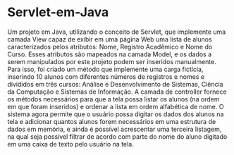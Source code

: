 # Servlet-em-Java
Um projeto em Java, utilizando o conceito de Servlet, que implemente uma camada View capaz de exibir em uma página Web uma lista de alunos caracterizados pelos atributos: Nome, Registro Acadêmico e Nome do Curso. Esses atributos são mapeados na camada Model, e os dados a serem manipulados por este projeto podem ser inseridos manualmente. Para isso, foi criado um método que implemente uma carga fictícia, inserindo 10 alunos com diferentes números de registros e nomes e divididos em três cursos: Análise e Desenvolvimento de Sistemas, Ciência da Computação e Sistemas de Informação. A camada de controller fornece os métodos necessários para que a tela possa listar os alunos (na ordem em que foram inseridos) e ordenar a lista em ordem alfabética de nome.
O sistema agora permite que o usuário possa digitar os dados dos alunos na tela e adicionar quantos alunos forem necessários em uma estrutura de dados em memória, e ainda é possível acrescentar uma terceira listagem, na qual seja possível filtrar de acordo com parte do nome do aluno digitado em uma caixa de texto pelo usuário na tela.
